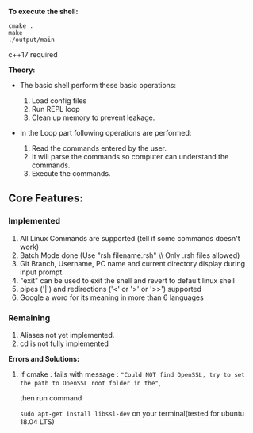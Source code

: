 **To execute the shell:**

```shell
cmake .
make
./output/main
```

c++17 required

**Theory:**

- The basic shell perform these basic operations:

  1. Load config files
  2. Run REPL loop
  3. Clean up memory to prevent leakage.

- In the Loop part following operations are performed:
  1. Read the commands entered by the user.
  2. It will parse the commands so computer can understand the commands.
  3. Execute the commands.

<h2>Core Features:</h2>

<h3>Implemented</h3>
 <ol>
    <li>All Linux Commands are supported (tell if some commands doesn't work)</li>
    <li>Batch Mode done (Use "rsh filename.rsh" \\ Only .rsh files allowed)</li>
    <li>Git Branch, Username, PC name and current directory display during input prompt.</li>
    <li>"exit" can be used to exit the shell and revert to default linux shell</li>
    <li>pipes ('|') and redirections ('<' or '>' or '>>') supported</li>
    <li>Google a word for its meaning in more than 6 languages</li>
 </ol>
 
 <h3>Remaining</h3>
  <ol>
   <li>Aliases not yet implemented.</li>
   <li>cd is not fully implemented</li>
  </ol>

**Errors and Solutions:**

1. If cmake . fails with message :
   `"Could NOT find OpenSSL, try to set the path to OpenSSL root folder in the"`,

   then run command

   `sudo apt-get install libssl-dev`
   on your terminal(tested for ubuntu 18.04 LTS)
